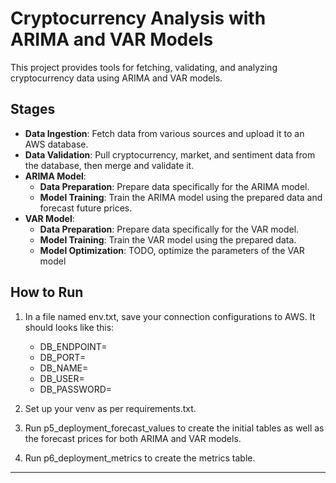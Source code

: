 # Cryptocurrency Analysis with ARIMA and VAR Models

This project provides tools for fetching, validating, and analyzing cryptocurrency data using ARIMA and VAR models.

## Stages

- **Data Ingestion**: Fetch data from various sources and upload it to an AWS database.
- **Data Validation**: Pull cryptocurrency, market, and sentiment data from the database, then merge and validate it.
- **ARIMA Model**:
  - **Data Preparation**: Prepare data specifically for the ARIMA model.
  - **Model Training**: Train the ARIMA model using the prepared data and forecast future prices.
- **VAR Model**:
  - **Data Preparation**: Prepare data specifically for the VAR model.
  - **Model Training**: Train the VAR model using the prepared data.
  - **Model Optimization**: TODO, optimize the parameters of the VAR model

## How to Run

1. In a file named env.txt, save your connection configurations to AWS. It should looks like this:
   - DB_ENDPOINT=
   - DB_PORT=
   - DB_NAME=
   - DB_USER=
   - DB_PASSWORD=

2. Set up your venv as per requirements.txt.

3. Run p5_deployment_forecast_values to create the initial tables as well as the forecast prices for both ARIMA and VAR models.

4. Run p6_deployment_metrics to create the metrics table.

---
